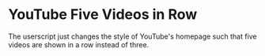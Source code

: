 # YouTube Five Videos in Row

The userscript just changes the style of YouTube's homepage
such that five videos are shown in a row instead of three.
